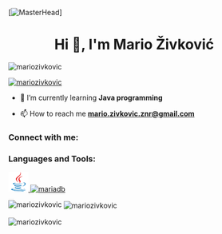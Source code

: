 [![MasterHead](https://t4.ftcdn.net/jpg/02/78/37/47/360_F_278374738_ypRn0utOVnebuhmpSrDiwkzFsdqEm0aa.jpg)]
<h1 align="center">Hi 👋, I'm Mario Živković</h1>

<p align="left"> <img src="https://komarev.com/ghpvc/?username=mariozivkovic&label=Profile%20views&color=0e75b6&style=flat" alt="mariozivkovic" /> </p>

<p align="left"> <a href="https://github.com/ryo-ma/github-profile-trophy"><img src="https://github-profile-trophy.vercel.app/?username=mariozivkovic" alt="mariozivkovic" /></a> </p>

- 🌱 I’m currently learning **Java programming**

- 📫 How to reach me **mario.zivkovic.znr@gmail.com**

<h3 align="left">Connect with me:</h3>
<p align="left">
</p>

<h3 align="left">Languages and Tools:</h3>
<p align="left"> <a href="https://www.java.com" target="_blank" rel="noreferrer"> <img src="https://raw.githubusercontent.com/devicons/devicon/master/icons/java/java-original.svg" alt="java" width="40" height="40"/> </a> <a href="https://mariadb.org/" target="_blank" rel="noreferrer"> <img src="https://www.vectorlogo.zone/logos/mariadb/mariadb-icon.svg" alt="mariadb" width="40" height="40"/> </a> </p>

<p><img align="left" src="https://github-readme-stats.vercel.app/api/top-langs?username=mariozivkovic&show_icons=true&locale=en&layout=compact" alt="mariozivkovic" /></p>

<p>&nbsp;<img align="center" src="https://github-readme-stats.vercel.app/api?username=mariozivkovic&show_icons=true&locale=en" alt="mariozivkovic" /></p>

<p><img align="center" src="https://github-readme-streak-stats.herokuapp.com/?user=mariozivkovic&" alt="mariozivkovic" /></p>
